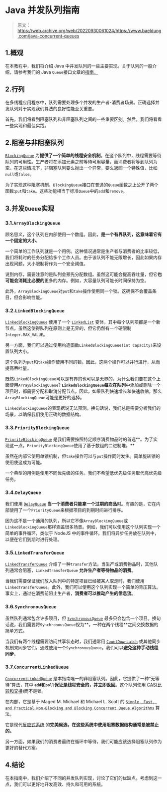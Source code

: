 # Java 并发队列指南

> 原文：<https://web.archive.org/web/20220930061024/https://www.baeldung.com/java-concurrent-queues>

## 1.概观

在本教程中，我们将介绍 Java 中并发队列的一些主要实现。关于队列的一般介绍，请参考我们的 Java `Queue`接口文章的[指南。](/web/20220824135537/https://www.baeldung.com/java-queue)

## 2.行列

在多线程应用程序中，队列需要处理多个并发的生产者-消费者场景。正确选择并发队列对于实现我们算法的良好性能至关重要。

首先，我们将看到阻塞队列和非阻塞队列之间的一些重要区别。然后，我们将看看一些实现和最佳实践。

## 2.阻塞与非阻塞队列

[`BlockingQueue`](/web/20220824135537/https://www.baeldung.com/java-blocking-queue) 为**提供了一个简单的线程安全机制**。在这个队列中，线程需要等待队列的可用性。生产者将在添加元素之前等待可用容量，而消费者将等到队列为空。在这些情况下，非阻塞队列要么抛出一个异常，要么返回一个特殊值，比如`null`或`false`。

为了实现这种阻塞机制，`BlockingQueue`接口在普通的`Queue`函数之上公开了两个函数:`put`和`take`。这些功能相当于标准`Queue`中的`add`和`remove`。

## 3.并发`Queue`实现

### 3.1.`ArrayBlockingQueue`

顾名思义，这个队列在内部使用一个数组。因此，**是一个有界队列，这意味着它有一个固定的大小**。

一个简单的工作队列就是一个用例。这种情况通常是生产者与消费者的比率较低，我们将耗时的任务分配给多个工作人员。由于该队列不能无限增长，因此如果内存出现问题，大小限制将作为一个安全阈值。

说到内存，需要注意的是队列会预先分配数组。虽然这可能会提高吞吐量，但它**也可能会消耗比必要的**更多的内存。例如，大容量队列可能长时间保持为空。

此外，`ArrayBlockingQueue`对`put`和`take`操作使用同一个锁。这确保不会覆盖条目，但会影响性能。

### 3.2.`LinkedBlockingQueue`

[`LinkedBlockingQueue`](/web/20220824135537/https://www.baeldung.com/java-queue-linkedblocking-concurrentlinked#linkedblockingqueue) 使用了一个 [`LinkedList`](/web/20220824135537/https://www.baeldung.com/java-linkedlist) 变体，其中每个队列项都是一个新节点。虽然这使得队列在原则上是无界的，但它仍然有一个硬限制`Integer.MAX_VALUE`。

另一方面，我们可以通过使用构造函数`LinkedBlockingQueue(int capacity)`来设置队列大小。

这个队列为`put`和`take`操作使用不同的锁。因此，这两个操作可以并行进行，从而提高吞吐量。

既然`LinkedBlockingQueue`可以是有界的也可以是无界的，为什么我们要在这个上面使用`ArrayBlockingQueue`? **`LinkedBlockingQueue`每次在队列**中添加或删除一个项目时，都需要分配和取消分配节点。因此，如果队列快速增长和快速收缩，那么`ArrayBlockingQueue`可能是更好的选择。

`LinkedBlockingQueue`的表现据说无法预测。换句话说，我们总是需要分析我们的场景，以确保我们使用正确的数据结构。

### 3.3.`PriorityBlockingQueue`

[`PriorityBlockingQueue`](/web/20220824135537/https://www.baeldung.com/java-priority-blocking-queue) 是我们需要按照特定顺序消费物品时的首选**。为了实现这一点，`PriorityBlockingQueue`使用了基于数组的二进制堆。**

虽然在内部它使用单锁机制，但`take`操作可以与`put`操作同时发生。简单旋转锁的使用使这成为可能。

一个典型的用例是使用不同优先级的任务。我们不希望低优先级任务取代高优先级任务。

### 3.4.`DelayQueue`

我们使用 [`DelayQueue`](/web/20220824135537/https://www.baeldung.com/java-delay-queue) **当一个消费者只能拿一个过期的商品**时。有趣的是，它在内部使用了一个`PriorityQueue`来根据项目的到期时间进行排序。

因为这不是一个通用的队列，所以它不像`ArrayBlockingQueue`或`LinkedBlockingQueue`那样涵盖很多场景。例如，我们可以使用这个队列实现一个简单的事件循环，类似于 NodeJS 中的事件循环。我们将异步任务放在队列中，以便在它们到期时进行处理。

### 3.5.`LinkedTransferQueue`

[`LinkedTransferQueue`](/web/20220824135537/https://www.baeldung.com/java-transfer-queue) 介绍了一种`transfer`方法。当生产或消费物品时，其他队列通常会阻塞，`LinkedTransferQueue` **允许生产者等待物品的消费**。

当我们需要保证我们放入队列中的特定项目已经被某人取走时，我们使用`LinkedTransferQueue`。此外，我们可以使用这个队列实现一个简单的背压算法。事实上，通过在消费前阻止生产者，**消费者可以推动产生的信息流**。

### 3.6.`SynchronousQueue`

虽然队列通常包含许多项目，但 [`SynchronousQueue`](/web/20220824135537/https://www.baeldung.com/java-synchronous-queue) 最多只会包含一个项目。换句话说，我们需要将`SynchronousQueue`视为**，一种在两个线程**之间交换数据的简单方式。

当我们有两个线程需要访问共享状态时，我们通常用 [`CountDownLatch`](/web/20220824135537/https://www.baeldung.com/java-countdown-latch) 或其他同步机制来同步它们。通过使用一个`SynchronousQueue`，我们可以**避免这种手动线程同步**。

### 3.7.`ConcurrentLinkedQueue`

[`ConcurrentLinkedQueue`](/web/20220824135537/https://www.baeldung.com/java-queue-linkedblocking-concurrentlinked#concurrentlinkedqueue) 是本指南唯一的非阻塞队列。因此，它提供了一种“无等待”算法，其中 **`add`和`poll`保证是线程安全的，并立即返回**。这个队列使用 [CAS(比较和交换)](/web/20220824135537/https://www.baeldung.com/lock-free-programming)而不是锁。

在内部，它是基于 Maged M. Michael 和 Michael L. Scott 的 [`Simple, Fast, and Practical Non-Blocking and Blocking Concurrent Queue Algorithms`](https://web.archive.org/web/20220824135537/https://www.cs.rochester.edu/u/scott/papers/1996_PODC_queues.pdf) 算法。

它是现代[反应式系统](/web/20220824135537/https://www.baeldung.com/java-reactive-systems) 的**完美候选，在这些系统中使用阻塞数据结构通常是被禁止的。**

另一方面，如果我们的消费者最终在循环中等待，我们可能应该选择阻塞队列作为更好的替代方案。

## 4.结论

在本指南中，我们介绍了不同的并发队列实现，讨论了它们的优缺点。考虑到这一点，我们可以更好地开发高效、持久和可用的系统。